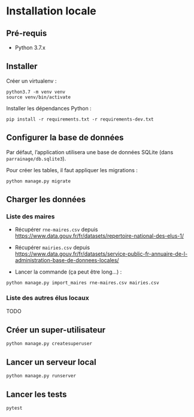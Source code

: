 # Installation locale

## Pré-requis

- Python 3.7.x

## Installer

Créer un virtualenv :
```
python3.7 -m venv venv
source venv/bin/activate
```

Installer les dépendances Python :
```
pip install -r requirements.txt -r requirements-dev.txt
```


## Configurer la base de données

Par défaut, l’application utilisera une base de données SQLite (dans `parrainage/db.sqlite3`).

Pour créer les tables, il faut appliquer les migrations :
```
python manage.py migrate
```


## Charger les données

### Liste des maires

- Récupérer `rne-maires.csv` depuis https://www.data.gouv.fr/fr/datasets/repertoire-national-des-elus-1/

- Récupérer `mairies.csv` depuis https://www.data.gouv.fr/fr/datasets/service-public-fr-annuaire-de-l-administration-base-de-donnees-locales/

- Lancer la commande (ça peut être long...) :
```
python manage.py import_maires rne-maires.csv mairies.csv
```

### Liste des autres élus locaux

TODO


## Créer un super-utilisateur

```
python manage.py createsuperuser
```


## Lancer un serveur local

```
python manage.py runserver
```


## Lancer les tests

```
pytest
```

